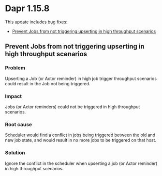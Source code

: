# Dapr 1.15.8

This update includes bug fixes:

- [Prevent Jobs from not triggering upserting in high throughput scenarios](#prevent-jobs-from-not-triggering-upserting-in-high-throughput-scenarios)

## Prevent Jobs from not triggering upserting in high throughput scenarios

### Problem

Upserting a Job (or Actor reminder) in high job trigger throughput scenarios could result in the Job not being triggered.

### Impact

Jobs (or Actor reminders) could not be triggered in high throughput scenarios.

### Root cause

Scheduler would find a conflict in jobs being triggered between the old and new job state, and would result in no more jobs to be triggered on that host.

### Solution

Ignore the conflict in the scheduler when upserting a job (or Actor reminder) in high throughput scenarios.
